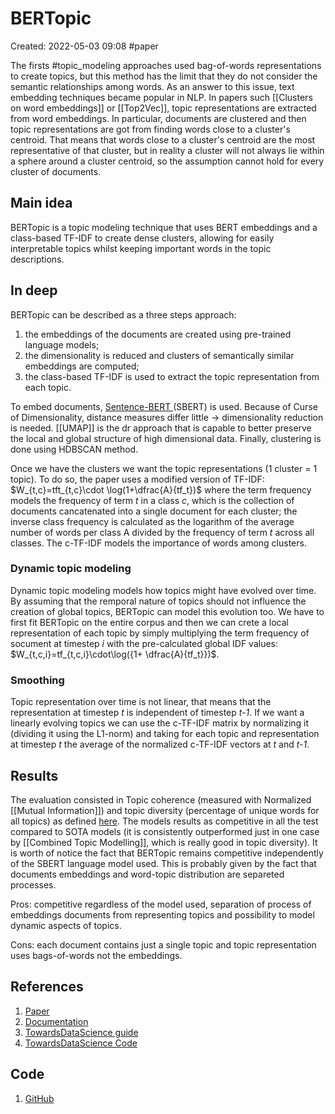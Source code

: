 # BERTopic
Created: 2022-05-03 09:08
#paper
 
 The firsts #topic_modeling  approaches used bag-of-words representations to create topics, but this method has the limit that they do not consider the semantic relationships among words. As an answer to this issue, text embedding techniques became popular in NLP. In papers such [[Clusters on word embeddings]] or [[Top2Vec]], topic representations are extracted from word embeddings. In particular, documents are clustered and then topic representations are got from finding words close to a cluster's centroid. That means that words close to a cluster's centroid are the most representative of that cluster, but in reality a cluster will not always lie within a sphere around a cluster centroid, so the assumption cannot hold for every cluster of documents.
 
## Main idea

BERTopic is a topic modeling technique that uses BERT embeddings and a class-based TF-IDF to create dense clusters, allowing for easily interpretable topics whilst keeping important words in the topic descriptions. 

## In deep
BERTopic can be described as a three steps approach:
1. the embeddings of the documents are created using pre-trained language models;
2. the dimensionality is reduced and clusters of semantically similar embeddings are computed;
3. the class-based TF-IDF is used to extract the topic representation from each topic.

To embed documents, [Sentence-BERT ](https://www.sbert.net/) (SBERT) is used.
Because of Curse of Dimensionality, distance measures differ little -> dimensionality reduction is needed. [[UMAP]] is the dr approach that is capable to better preserve the local and global structure of high dimensional data. 
Finally, clustering is done using HDBSCAN method.

Once we have the clusters we want the topic representations (1 cluster = 1 topic). To do so, the paper uses a modified version of TF-IDF: $W_{t,c}=tft_{t,c}\cdot \log(1+\dfrac{A}{tf_t})$ where the term frequency models the frequency of term *t* in a class *c*, which is the collection of documents cancatenated into a single document for each cluster; the inverse class frequency is calculated as the logarithm of the average number of words per class A divided by the frequency of term *t* across all classes. 
The c-TF-IDF models the importance of words among clusters.

### Dynamic topic modeling
Dynamic topic modeling models how topics might have evolved over time. By assuming that the remporal nature of topics should not influence the creation of global topics, BERTopic can model this evolution too. We have to first fit BERTopic on the entire corpus and then we can crete a local representation of each topic by simply multiplying the term frequency of socument at timestep *i* with the pre-calculated global IDF values: $W_{t,c,i}=tf_{t,c,i}\cdot\log({1+ \dfrac{A}{tf_t}})$.
### Smoothing
Topic representation over time is not linear, that means that the representation at timestep *t* is independent of timestep *t-1*. If we want a linearly evolving topics we can use the c-TF-IDF matrix by normalizing it (dividing it using the L1-norm) and taking for each topic and representation at timestep *t* the average of the normalized c-TF-IDF vectors at *t* and *t-1*. 

## Results
The evaluation consisted in Topic coherence (measured with Normalized [[Mutual Information]]) and topic diversity (percentage of unique words for all topics) as defined [here](https://aclanthology.org/2020.tacl-1.29.pdf).
The models results as competitive in all the test compared to SOTA models (it is consistently outperformed just in one case by [[Combined Topic Modelling]], which is really good in topic diversity). It is worth of notice the fact that BERTopic remains competitive independently of the SBERT language model used. This is probably given by the fact that documents embeddings and word-topic distribution are separeted processes.

Pros: competitive regardless of the model used, separation of process of embeddings documents from representing topics and possibility to model dynamic aspects of topics.

Cons: each document contains just a single topic and topic representation uses bags-of-words not the embeddings.

## References
1. [Paper](https://arxiv.org/abs/2203.05794)
2. [Documentation](https://maartengr.github.io/BERTopic/algorithm/algorithm.html)
3. [TowardsDataScience guide](https://towardsdatascience.com/interactive-topic-modeling-with-bertopic-1ea55e7d73d8)
4. [TowardsDataScience Code](https://towardsdatascience.com/topic-modeling-with-bert-779f7db187e6)

## Code
1. [GitHub](https://github.com/MaartenGr/BERTopic)
